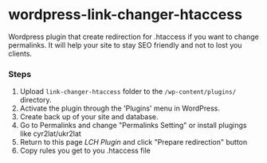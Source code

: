 # wordpress-link-changer-htaccess

Wordpress plugin that create redirection for .htaccess if you want to change permalinks. It will help your site to stay SEO friendly and not to lost you clients.

### Steps

1. Upload `link-changer-htaccess` folder to the `/wp-content/plugins/` directory.
2. Activate the plugin through the 'Plugins' menu in WordPress.
3. Create back up of your site and database.
4. Go to Permalinks and change "Permalinks Setting" or install plugings like cyr2lat/ukr2lat
5. Return to this page *LCH Plugin* and click "Prepare redirection" button
6. Copy rules you get to you .htaccess file


